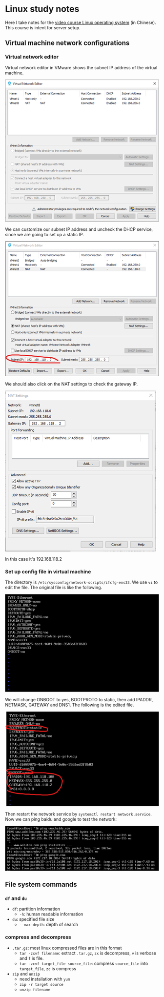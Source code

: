 # Linux study notes
Here I take notes for the [video course Linux operating system](https://www.bilibili.com/video/BV1zL411T7YY) (in Chinese). This course is intent for server setup.

## Virtual machine network configurations

### Virtual network editor
Virtual network editor in VMware shows the subnet IP address of the virtual machine.

![virtual network editor](../images/2022/01/virtual-network-editor.png)

We can customize our subnet IP address and uncheck the DHCP service, since we are going to set up a static IP.

![change ip address](../images/2022/01/change-ip-address.png)

We should also click on the NAT settings to check the gateway IP.

![NAT settings](../images/2022/01/nat-settings.png)

In this case it's 192.168.118.2

### Set up config file in virtual machine
The directory is `/etc/sysconfig/network-scripts/ifcfg-ens33`. We use `vi` to edit the file. The original file is like the following.

![original](../images/2022/01/original.png)

We will change ONBOOT to yes, BOOTPROTO to static, then add IPADDR, NETMASK, GATEWAY and DNS1. The following is the edited file.

![changed config fiel](../images/2022/01/changed-config-fiel.png)

Then restart the network service by `systemctl restart network.service`. Now we can ping baidu and google to test the network:

![ping baidu and google](../images/2022/01/ping-baidu-and-google.png)

## File system commands

### `df` and `du`
- `df`: partition information
  - `-h`: human readable information
- `du`: specified file size
  - `--max-depth`: depth of search

### compress and decompress
- `.tar.gz`: most linux compressed files are in this format
  - `tar -zxvf filename`: extract `.tar.gz`, `zx` is decompress, `v` is verbose and `f` is file.
  - `tar -zcvf target_file source_file`: compress `source_file` into `target_file`, `zc` is compress
- `zip` and `unzip`
  - need installation with `yum`
  - `zip -r target source`
  - `unzip filename`
